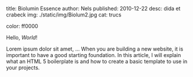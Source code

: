 title: Biolumin Essence 
author: Nels
published: 2010-12-22
desc: dida et crabeck
img: ./static/img/Biolum2.jpg
cat: trucs

color: ff0000





Hello, *World*!

Lorem ipsum dolor sit amet, …
When you are building a new website, it is important to have a good starting foundation. In this article, I will explain what an HTML 5 boilerplate is and how to create a basic template to use in your projects.


